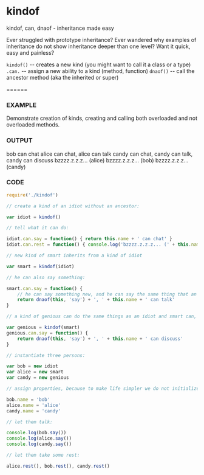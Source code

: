 kindof
======

kindof, can, dnaof - inheritance made easy

Ever struggled with prototype inheritance? Ever wandered why examples of inheritance do not show inheritance deeper than one level? Want it quick, easy and painless?

`kindof()` -- creates a new kind (you might want to call it a class or a type)
`.can.` -- assign a new ability to a kind (method, function)
`dnaof()` -- call the ancestor method (aka the inherited or super)

======

### EXAMPLE

Demonstrate creation of kinds, creating and calling both overloaded and not overloaded methods.

### OUTPUT

bob can chat
alice can chat, alice can talk
candy can chat, candy can talk, candy can discuss
bzzzz.z.z.z... (alice)
bzzzz.z.z.z... (bob)
bzzzz.z.z.z... (candy)

### CODE

```javascript
require('./kindof')

// create a kind of an idiot without an ancestor:

var idiot = kindof()

// tell what it can do:

idiot.can.say = function() { return this.name + ' can chat' }
idiot.can.rest = function() { console.log('bzzzz.z.z.z... (' + this.name + ')') }

// new kind of smart inherits from a kind of idiot

var smart = kindof(idiot)

// he can also say something:

smart.can.say = function() {
	// he can say something new, and he can say the same thing that an idiot can:
	return dnaof(this, 'say') + ', ' + this.name + ' can talk'
}

// a kind of genious can do the same things as an idiot and smart can, and even more:

var genious = kindof(smart)
genious.can.say = function() {
	return dnaof(this, 'say') + ', ' + this.name + ' can discuss'
}

// instantiate three persons:

var bob = new idiot
var alice = new smart
var candy = new genious

// assign properties, because to make life simpler we do not initialize anything during creation:

bob.name = 'bob'
alice.name = 'alice'
candy.name = 'candy'

// let them talk:

console.log(bob.say())
console.log(alice.say())
console.log(candy.say())

// let them take some rest:

alice.rest(), bob.rest(), candy.rest()

